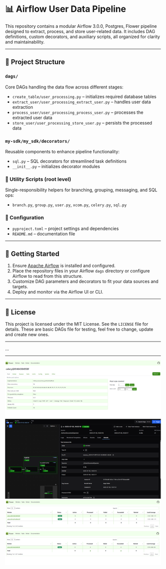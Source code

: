 # 📊 Airflow User Data Pipeline

This repository contains a modular Airflow 3.0.0, Postgres, Flower pipeline designed to extract, process, and store user-related data. It includes DAG definitions, custom decorators, and auxiliary scripts, all organized for clarity and maintainability.

---

## 📁 Project Structure

### `dags/`
Core DAGs handling the data flow across different stages:

- `create_table/user_processing.py` – initializes required database tables
- `extract_user/user_processing_extract_user.py` – handles user data extraction
- `process_user/user_processing_process_user.py` – processes the extracted user data
- `store_user/user_processing_store_user.py` – persists the processed data

### `my-sdk/my_sdk/decorators/`
Reusable components to enhance pipeline functionality:

- `sql.py` – SQL decorators for streamlined task definitions
- `__init__.py` – initializes decorator modules

### 🔧 Utility Scripts (root level)
Single-responsibility helpers for branching, grouping, messaging, and SQL ops:

- `branch.py`, `group.py`, `user.py`, `xcom.py`, `celery.py`, `sql.py`

### 📄 Configuration
- `pyproject.toml` – project settings and dependencies
- `README.md` – documentation file

---

## 🚀 Getting Started

1. Ensure [Apache Airflow](https://airflow.apache.org/) is installed and configured.
2. Place the repository files in your Airflow `dags` directory or configure Airflow to read from this structure.
3. Customize DAG parameters and decorators to fit your data sources and targets.
4. Deploy and monitor via the Airflow UI or CLI.

---

## 📜 License

This project is licensed under the MIT License. See the `LICENSE` file for details. These are basic DAGs file for testing, feel free to change, update and create new ones.

---

...

---

![flower](./imgs/flower.png)
![group](./imgs/group.png)
![flower2](./imgs/flower2.png)
![flower1](./imgs/flower1.png)

